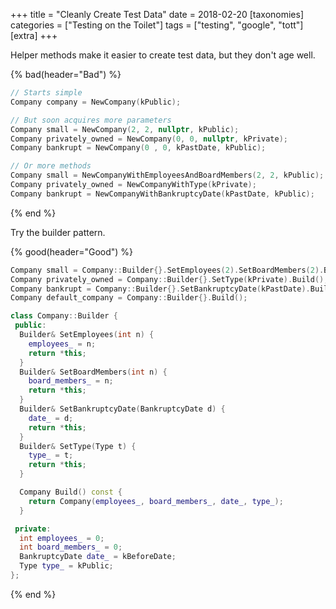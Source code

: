 +++
title = "Cleanly Create Test Data"
date = 2018-02-20
[taxonomies]
categories = ["Testing on the Toilet"]
tags = ["testing", "google", "tott"]
[extra]
+++

Helper methods make it easier to create test data, but they don't age well.

{% bad(header="Bad") %}
```cpp
// Starts simple
Company company = NewCompany(kPublic);

// But soon acquires more parameters
Company small = NewCompany(2, 2, nullptr, kPublic);
Company privately_owned = NewCompany(0, 0, nullptr, kPrivate);
Company bankrupt = NewCompany(0 , 0, kPastDate, kPublic);

// Or more methods
Company small = NewCompanyWithEmployeesAndBoardMembers(2, 2, kPublic);
Company privately_owned = NewCompanyWithType(kPrivate);
Company bankrupt = NewCompanyWithBankruptcyDate(kPastDate, kPublic);
```
{% end %}

Try the builder pattern.

{% good(header="Good") %}
```cpp
Company small = Company::Builder{}.SetEmployees(2).SetBoardMembers(2).Build();
Company privately_owned = Company::Builder{}.SetType(kPrivate).Build();
Company bankrupt = Company::Builder{}.SetBankruptcyDate(kPastDate).Build();
Company default_company = Company::Builder{}.Build();

class Company::Builder {
 public:
  Builder& SetEmployees(int n) {
    employees_ = n;
    return *this;
  }
  Builder& SetBoardMembers(int n) {
    board_members_ = n;
    return *this;
  }
  Builder& SetBankruptcyDate(BankruptcyDate d) {
    date_ = d;
    return *this;
  }
  Builder& SetType(Type t) {
    type_ = t;
    return *this;
  }

  Company Build() const {
    return Company(employees_, board_members_, date_, type_);
  }

 private:
  int employees_ = 0;
  int board_members_ = 0;
  BankruptcyDate date_ = kBeforeDate;
  Type type_ = kPublic;
};
```
{% end %}
